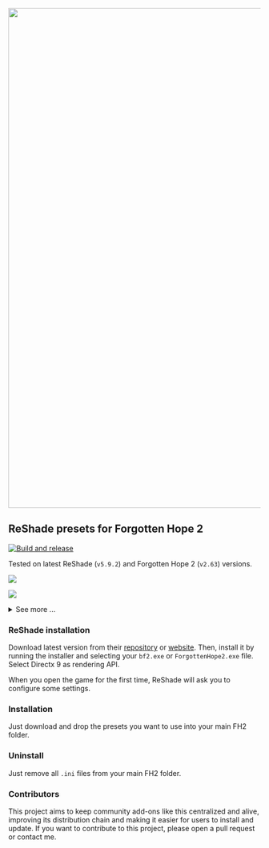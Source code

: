 <p align="center"> <img width="1000px" src="http://forgottenhope.warumdarum.de/images/news/124%20-%20FH2mod.jpg"/> </p>

## ReShade presets for Forgotten Hope 2


[![Build and release](https://github.com/Forgotten-Hope-2-community-addons/fh2-reshade-presets/actions/workflows/build-and-release.yml/badge.svg)](https://github.com/Forgotten-Hope-2-community-addons/fh2-reshade-presets/actions/workflows/build-and-release.yml)

Tested on latest ReShade (`v5.9.2`) and Forgotten Hope 2 (`v2.63`) versions.

![](./images/sgtalex_01_off.png)

![](./images/sgtalex_01_on.png)

<details><summary>See more ...</summary>
<p>

![](./images/sgtalex_02_off.png)

![](./images/sgtalex_02_on.png)

![](./images/sgtalex_03_off.png)

![](./images/sgtalex_03_on.png)

</p>
</details> 

### ReShade installation

Download latest version from their [repository][repo] or [website][website]. Then, 
install it by running the installer and selecting your `bf2.exe` or `ForgottenHope2.exe` 
file. Select Directx 9 as rendering API.

When you open the game for the first time, ReShade will ask you to configure some settings.

### Installation

Just download and drop the presets you want to use into your main FH2 folder.


### Uninstall


Just remove all `.ini` files from your main FH2 folder.


### Contributors

This project aims to keep community add-ons like this centralized and alive, improving its 
distribution chain and making it easier for users to install and update. If you want to
contribute to this project, please open a pull request or contact me.


[website]: https://reshade.me
[repo]: https://github.com/crosire/reshade

